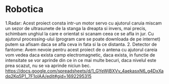 # Robotica
1.Radar:
  Acest proiect consta intr-un motor servo cu ajutorul caruia miscam un sezor de ultrasunete de la stanga la dreapta si invers, mai precis, schimbam unghiul la care e orientat si scanam ceea ce se afla in jur. Cu ajutorul processing-ului (program care se poate downloada de pe internet) putem sa afisam daca se afla ceva in fata si la ce distanta.
2. Detector de fantome:
   Avem nevoie pentru acest proiect de o antena cu ajutorul careia vom vedea daca exista camp electromagnetic, daca exista, in functie de intensitate se vor aprinde din ce in ce mai multe becuri, daca nivelul este prea scazut, nu se va aprinde niciun bec.
https://docs.google.com/spreadsheets/d/1_GYeWjBXVv_4aekasxN6_g4DxXadq2Kq5P1_7F1olAA/edit#gid=1692295315
